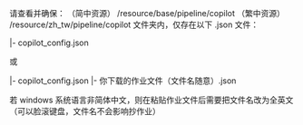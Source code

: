 请查看并确保：
（简中资源） /resource/base/pipeline/copilot
（繁中资源） /resource/zh_tw/pipeline/copilot
文件夹内，仅存在以下 .json 文件：

|- copilot_config.json

或

|- copilot_config.json
|- 你下载的作业文件（文件名随意）.json

若 windows 系统语言非简体中文，则在粘贴作业文件后需要把文件名改为全英文（可以脸滚键盘，文件名不会影响抄作业）
